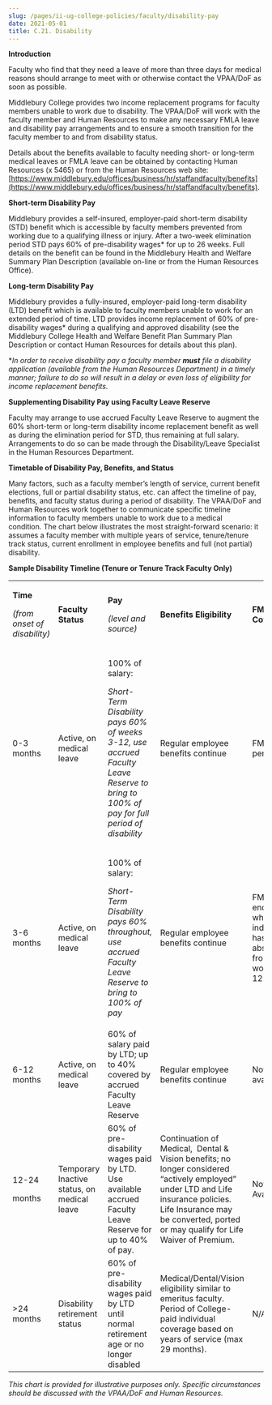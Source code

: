 ```yaml
---
slug: /pages/ii-ug-college-policies/faculty/disability-pay
date: 2021-05-01
title: C.21. Disability
---
```

**Introduction**

Faculty who find that they need a leave of more than three days for medical reasons should arrange to meet with or otherwise contact the VPAA/DoF as soon as possible.

Middlebury College provides two income replacement programs for faculty members unable to work due to disability. The VPAA/DoF will work with the faculty member and Human Resources to make any necessary FMLA leave and disability pay arrangements and to ensure a smooth transition for the faculty member to and from disability status.

Details about the benefits available to faculty needing short- or long-term medical leaves or FMLA leave can be obtained by contacting Human Resources (x 5465) or from the Human Resources web site: [https://www.middlebury.edu/offices/business/hr/staffandfaculty/benefits](https://www.middlebury.edu/offices/business/hr/staffandfaculty/benefits).

**Short-term Disability Pay**

Middlebury provides a self-insured, employer-paid short-term disability (STD) benefit which is accessible by faculty members prevented from working due to a qualifying illness or injury. After a two-week elimination period STD pays 60% of pre-disability wages\* for up to 26 weeks. Full details on the benefit can be found in the Middlebury Health and Welfare Summary Plan Description (available on-line or from the Human Resources Office).

**Long-term Disability Pay**

Middlebury provides a fully-insured, employer-paid long-term disability (LTD) benefit which is available to faculty members unable to work for an extended period of time. LTD provides income replacement of 60% of pre-disability wages\* during a qualifying and approved disability (see the Middlebury College Health and Welfare Benefit Plan Summary Plan Description or contact Human Resources for details about this plan).

\*_In order to receive disability pay a faculty member **must** file a disability application (available from the Human Resources Department) in a timely manner; failure to do so will result in a delay or even loss of eligibility for income replacement benefits._

**Supplementing Disability Pay using Faculty Leave Reserve**

Faculty may arrange to use accrued Faculty Leave Reserve to augment the 60% short-term or long-term disability income replacement benefit as well as during the elimination period for STD, thus remaining at full salary. Arrangements to do so can be made through the Disability/Leave Specialist in the Human Resources Department.

**Timetable of Disability Pay, Benefits, and Status**

Many factors, such as a faculty member’s length of service, current benefit elections, full or partial disability status, etc. can affect the timeline of pay, benefits, and faculty status during a period of disability. The VPAA/DoF and Human Resources work together to communicate specific timeline information to faculty members unable to work due to a medical condition. The chart below illustrates the most straight-forward scenario: it assumes a faculty member with multiple years of service, tenure/tenure track status, current enrollment in employee benefits and full (not partial) disability.

**Sample Disability Timeline (Tenure or Tenure Track Faculty Only)**

<table><tbody><tr><td><p><strong>Time</strong></p><p><i>(from onset of disability)</i></p></td><td><strong>Faculty Status</strong></td><td><p><strong>Pay</strong></p><p><i>(level and source)</i></p></td><td><strong>Benefits Eligibility</strong></td><td><strong>FMLA Coverage</strong></td></tr><tr><td>0-3 months</td><td>Active, on medical leave</td><td><p>100% of salary:</p><p><i>Short-Term Disability pays 60% of weeks 3-12, use accrued Faculty Leave Reserve to bring to 100% of pay for full period of disability</i></p></td><td>Regular employee benefits continue</td><td>FMLA period</td></tr><tr><td>3-6 months</td><td>Active, on medical leave</td><td><p>100% of salary:</p><p><i>Short-Term Disability pays 60% throughout, use accrued Faculty Leave Reserve to bring to 100% of pay</i></p></td><td>Regular employee benefits continue</td><td>FMLA ends when individual has been absent from work for 12 weeks</td></tr><tr><td>6-12 months</td><td>Active, on medical leave</td><td>60% of salary paid by LTD; up to 40% covered by accrued Faculty Leave Reserve</td><td>Regular employee benefits continue</td><td>Not available</td></tr><tr><td><p>12-24</p><p>months</p></td><td>Temporary Inactive status, on medical leave</td><td>60% of pre-disability wages paid by LTD.&nbsp; Use available accrued Faculty Leave Reserve for up to 40% of pay.</td><td>Continuation of Medical,&nbsp; Dental &amp; Vision benefits; no longer considered “actively employed” under LTD and Life insurance policies. Life Insurance may be converted, ported or may qualify for Life Waiver of Premium.</td><td>Not Available</td></tr><tr><td>&gt;24 months</td><td>Disability retirement status</td><td>60% of pre-disability wages paid by LTD until normal retirement age or no longer disabled</td><td>Medical/Dental/Vision eligibility similar to emeritus faculty. Period of College-paid individual coverage based on years of service (max 29 months).</td><td>N/A</td></tr></tbody></table>

_This chart is provided for illustrative purposes only. Specific circumstances should be discussed with the VPAA/DoF and Human Resources._
